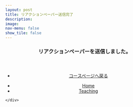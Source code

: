 ```yaml
---
layout: post
title: リアクションペーパー送信完了
description: 
image: 
nav-menu: false
show_tile: false
---
```


<!-- Main -->
<div id="main" class="alt">

<!-- One -->
<section id="one">
    <div class="inner">

<!-- Content -->

<header align="center">
    <h3 id="content">リアクションペーパーを送信しました。</h3>
</header>
<section>
  <div class="inner" align="center">
    <ul class="actions">
      <li><a href="{{ site.baseurl }}/course_page/introductory_macroeconomics.html" class="button">コースページへ戻る</a></li>
    </ul>
  </div>
</section>

<section>
  <div class="inner" align="center">
    <ul class="actions">
      <li><a href="index.html" class="button">Home</a></li>
      <li><a href="{{ site.baseurl }}/03-teaching.html" class="button special">Teaching</a></li>
    </ul>
  </div>
</section>


    </div>
</section>

</div>
